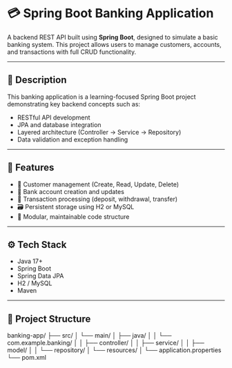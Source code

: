 # 💳 Spring Boot Banking Application

A backend REST API built using **Spring Boot**, designed to simulate a basic banking system. This project allows users to manage customers, accounts, and transactions with full CRUD functionality.

---

## 📝 Description

This banking application is a learning-focused Spring Boot project demonstrating key backend concepts such as:

- RESTful API development
- JPA and database integration
- Layered architecture (Controller → Service → Repository)
- Data validation and exception handling

---

## 🚀 Features

- 🧑 Customer management (Create, Read, Update, Delete)
- 🏦 Bank account creation and updates
- 💸 Transaction processing (deposit, withdrawal, transfer)
- 🗃️ Persistent storage using H2 or MySQL
- 🔁 Modular, maintainable code structure

---

## ⚙️ Tech Stack

- Java 17+
- Spring Boot
- Spring Data JPA
- H2 / MySQL
- Maven

---

## 📁 Project Structure

banking-app/
├── src/
│ └── main/
│ ├── java/
│ │ └── com.example.banking/
│ │ ├── controller/
│ │ ├── service/
│ │ ├── model/
│ │ └── repository/
│ └── resources/
│ └── application.properties
└── pom.xml